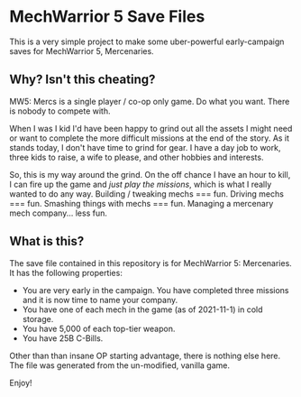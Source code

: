 # MechWarrior 5 Save Files
This is a very simple project to make some uber-powerful early-campaign saves for MechWarrior 5, Mercenaries.



## Why?  Isn't this cheating?

MW5: Mercs is a single player / co-op only game.  Do what you want.  There is nobody to compete with.

When I was I kid I'd have been happy to grind out all the assets I might need or want to complete the more difficult missions at the end of the story.  As it stands today, I don't have time to grind for gear.  I have a day job to work, three kids to raise, a wife to please, and other hobbies and interests.

So, this is my way around the grind.  On the off chance I have an hour to kill, I can fire up the game and *just play the missions*, which is what I really wanted to do any way.  Building / tweaking mechs === fun.  Driving mechs === fun.  Smashing things with mechs === fun.  Managing a mercenary mech company... less fun.

## What is this?

The save file contained in this repository is for MechWarrior 5: Mercenaries.  It has the following properties:

* You are very early in the campaign.  You have completed three missions and it is now time to name your company.
* You have one of each mech in the game (as of 2021-11-1) in cold storage.
* You have 5,000 of each top-tier weapon.
* You have 25B C-Bills.

Other than than insane OP starting advantage, there is nothing else here.  The file was generated from the un-modified, vanilla game.

Enjoy!
